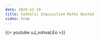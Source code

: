 ```yaml
---
date: 2024-12-19
title: Catholic Inquisition Myths Busted
video: true
---
```



{{< youtube uJ_xohxaLEo >}}
